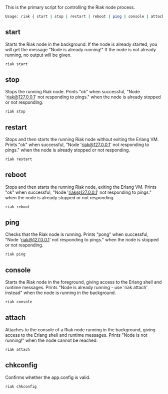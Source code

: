 This is the primary script for controlling the Riak node process.


```bash
Usage: riak { start | stop | restart | reboot | ping | console | attach | chkconfig }
```


## start

Starts the Riak node in the background. If the node is already started, you will
get the message "Node is already running!" If the node is not already running,
no output will be given.


```bash
riak start
```


## stop

Stops the running Riak node. Prints "ok" when successful, "Node 'riak@127.0.0.1'
not responding to pings." when the node is already stopped or not responding.


```bash
riak stop
```


## restart

Stops and then starts the running Riak node without exiting the Erlang VM.
Prints "ok" when successful, "Node 'riak@127.0.0.1' not responding to pings."
when the node is already stopped or not responding.



```bash
riak restart
```


## reboot

Stops and then starts the running Riak node, exiting the Erlang VM. Prints "ok"
when successful, "Node 'riak@127.0.0.1' not responding to pings." when the node
is already stopped or not responding.


```bash
riak reboot
```


## ping

Checks that the Riak node is running. Prints "pong" when successful, "Node
'riak@127.0.0.1' not responding to pings." when the node is stopped or not
responding.


```bash
riak ping
```


## console

Starts the Riak node in the foreground, giving access to the Erlang shell and
runtime messages. Prints "Node is already running - use 'riak attach' instead"
when the node is running in the background.


```bash
riak console
```


## attach

Attaches to the console of a Riak node running in the background, giving access
to the Erlang shell and runtime messages. Prints "Node is not running!" when the
node cannot be reached.



```bash
riak attach
```


## chkconfig

Confirms whether the app.config is valid.


```bash
riak chkconfig
```

